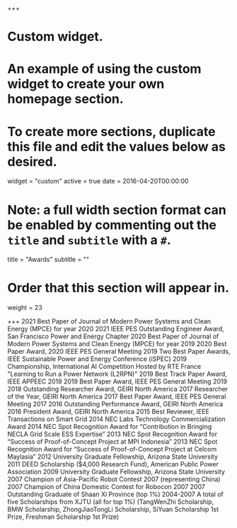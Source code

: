 +++
# Custom widget.
# An example of using the custom widget to create your own homepage section.
# To create more sections, duplicate this file and edit the values below as desired.
widget = "custom"
active = true
date = 2016-04-20T00:00:00

# Note: a full width section format can be enabled by commenting out the `title` and `subtitle` with a `#`.
title = "Awards"
subtitle = ""

# Order that this section will appear in.
weight = 23

+++
2021 Best Paper of Journal of Modern Power Systems and Clean Energy (MPCE) for year 2020
2021 IEEE PES Outstanding Engineer Award, San Francisco Power and Energy Chapter
2020 Best Paper of Journal of Modern Power Systems and Clean Energy (MPCE) for year 2019
2020 Best Paper Award, 2020 IEEE PES General Meeting
2019 Two Best Paper Awards, IEEE Sustainable Power and Energy Conference (iSPEC)
2019 Championship, International AI Competition Hosted by RTE France "Learning to Run a Power Network (L2RPN)"
2019 Best Track Paper Award, IEEE APPEEC 2019
2019  Best Paper Award, IEEE PES General Meeting 2019
2018  Outstanding Researcher Award, GEIRI North America
2017	Researcher of the Year, GEIRI North America
2017	Best Paper Award, IEEE PES General Meeting 2017
2016	Outstanding Performance Award, GEIRI North America
2016	President Award, GEIRI North America
2015	Best Reviewer, IEEE Transactions on Smart Grid
2014	NEC Labs Technology Commercialization Award
2014	NEC Spot Recognition Award for “Contribution in Bringing NECLA Grid Scale ESS Expertise”
2013	NEC Spot Recognition Award for “Success of Proof-of-Concept Project at MPI Indonesia”
2013	NEC Spot Recognition Award for “Success of Proof-of-Concept Project at Celcom Maylasia”
2012  University Graduate Fellowship, Arizona State University
2011  DEED Scholarship ($4,000 Research Fund), American Public Power Association
2009	University Graduate Fellowship, Arizona State University
2007	Champion of Asia-Pacific Robot Contest 2007 (representing China)
2007	Champion of China Domestic Contest for Robocon 2007
2007	Outstanding Graduate of Shaan Xi Province (top 1%)
2004-2007	A total of five Scholarships from XJTU (all for top 1%)
(TangWenZhi Scholarship, BMW Scholarship, ZhongJiaoTongLi Scholarship, SiYuan Scholarship 1st Prize, Freshman Scholarship 1st Prize) 
